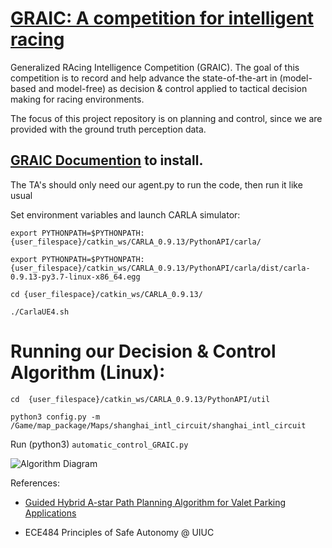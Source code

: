 # [GRAIC: A competition for intelligent racing](https://popgri.github.io/Race/)

Generalized RAcing Intelligence Competition (GRAIC). The goal of this competition is to record and help advance the state-of-the-art in (model-based and model-free)  as decision & control applied to tactical decision making for racing environments. 

The focus of this project repository is on planning and control, since we are provided with the ground truth perception data.

## [GRAIC Documention](https://popgri.github.io/Race/installation/) to install.

The TA's should only need our agent.py to run the code, then run it like usual

Set environment variables and launch CARLA simulator:

`export PYTHONPATH=$PYTHONPATH:{user_filespace}/catkin_ws/CARLA_0.9.13/PythonAPI/carla/`

`export PYTHONPATH=$PYTHONPATH:{user_filespace}/catkin_ws/CARLA_0.9.13/PythonAPI/carla/dist/carla-0.9.13-py3.7-linux-x86_64.egg`

`cd {user_filespace}/catkin_ws/CARLA_0.9.13/`

`./CarlaUE4.sh`

# Running our Decision & Control Algorithm (Linux):

`cd  {user_filespace}/catkin_ws/CARLA_0.9.13/PythonAPI/util`

`python3 config.py -m /Game/map_package/Maps/shanghai_intl_circuit/shanghai_intl_circuit`

Run (python3) `automatic_control_GRAIC.py`


![Algorithm Diagram](https://drive.google.com/uc?export=view&id=1HkvLVc6cazbod4Udwyk30iPVfVqXC_8U)

References: 

- [Guided Hybrid A-star Path Planning Algorithm for Valet Parking Applications](https://ieeexplore.ieee.org/stamp/stamp.jsp?arnumber=8813752&tag=1)

- ECE484 Principles of Safe Autonomy @ UIUC
